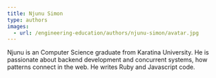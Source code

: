```yaml
---
title: Njunu Simon
type: authors
images:
  - url: /engineering-education/authors/njunu-simon/avatar.jpg 
---
```

Njunu is an Computer Science graduate from Karatina University. He is passionate about backend development and concurrent systems, how patterns connect in the web. He writes Ruby and Javascript code.
